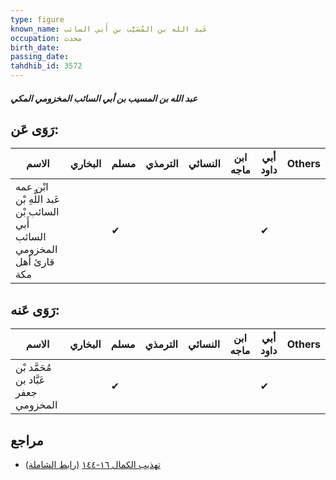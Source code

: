 ```yaml
---
type: figure
known_name: عَبد الله بن المُسَيَّب بن أَبي السائب
occupation: محدث
birth_date:
passing_date:
tahdhib_id: 3572
---
```

##### عبد الله بن المسيب بن أبي السائب المخزومي المكي

## رَوَى عَن:
| الاسم                                                                  | البخاري | مسلم | الترمذي | النسائي | ابن ماجه | أبي داود | Others |
| ---------------------------------------------------------------------- | ------- | ---- | ------- | ------- | -------- | -------- | ------ |
| ابْن عمه عَبد اللَّهِ بْن السائب بْن أَبي السائب المخزومي قارئ أهل مكة |         | ✔    |         |         |          | ✔        |        |
## رَوَى عَنه:
| الاسم                                 | البخاري | مسلم | الترمذي | النسائي | ابن ماجه | أبي داود | Others |
| ------------------------------------- | ------- | ---- | ------- | ------- | -------- | -------- | ------ |
| مُحَمَّد بْن عَبَّاد بن جعفر المخزومي |         | ✔    |         |         |          | ✔        |        |
## مراجع
- [تهذيب الكمال ١٦-١٤٤](obsidian://open?vault=Tahdhib-al-Kamal&file=Figures/٣٥٧٢-عبد%20الله%20بن%20المسيب%20بن%20أبي%20السائب%20المخزومي%20المكي) ([رابط الشاملة](https://shamela.ws/book/3722/8137))